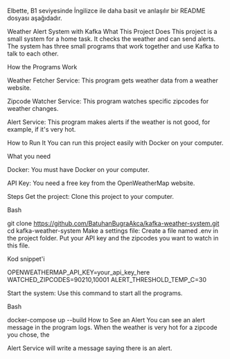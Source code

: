 Elbette, B1 seviyesinde İngilizce ile daha basit ve anlaşılır bir README dosyası aşağıdadır.

Weather Alert System with Kafka
What This Project Does
This project is a small system for a home task. It checks the weather and can send alerts. The system has three small programs that work together and use Kafka to talk to each other.




How the Programs Work

Weather Fetcher Service: This program gets weather data from a weather website.


Zipcode Watcher Service: This program watches specific zipcodes for weather changes.


Alert Service: This program makes alerts if the weather is not good, for example, if it's very hot.


How to Run It
You can run this project easily with Docker on your computer.



What you need

Docker: You must have Docker on your computer.


API Key: You need a free key from the OpenWeatherMap website.

Steps
Get the project: Clone this project to your computer.

Bash

git clone https://github.com/BatuhanBugraAkca/kafka-weather-system.git
cd kafka-weather-system
Make a settings file: Create a file named .env in the project folder. Put your API key and the zipcodes you want to watch in this file.

Kod snippet'i

OPENWEATHERMAP_API_KEY=your_api_key_here
WATCHED_ZIPCODES=90210,10001
ALERT_THRESHOLD_TEMP_C=30

Start the system: Use this command to start all the programs.

Bash

docker-compose up --build
How to See an Alert
You can see an alert message in the program logs. When the weather is very hot for a zipcode you chose, the 

Alert Service will write a message saying there is an alert.
